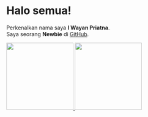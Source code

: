 # Halo semua! 
Perkenalkan nama saya **I Wayan Priatna**.\
Saya seorang **Newbie** di [GitHub](https://github.com/priatna1054).
 
<p align="left">
<a href="https://github.com/priatna1054">
  <img height="175em" src="https://github-readme-stats-eight-theta.vercel.app/api?username=priatna1054&show_icons=true&theme=algolia&include_all_commits=true&count_private=true"/>
  <img height="175em" src="https://github-readme-stats-eight-theta.vercel.app/api/top-langs/?username=priatna1054&layout=compact&langs_count=8&theme=algolia"/>
</a>
</p>
